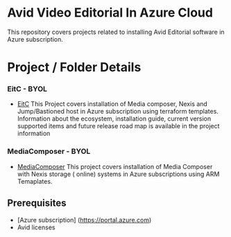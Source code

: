 
# Avid Video Editorial In Azure Cloud
 
This repository covers projects related to installing Avid Editorial software in Azure subscription. 
 
# Project  / Folder Details 
 
### EitC - BYOL 
- [EitC](https://github.com/Azure/VideoEditorialInTheCloud/tree/master/EITC-BYOL) 
This Project covers installation of Media composer, Nexis and  Jump/Bastioned host in Azure subscription using terraform templates. 
Information about the ecosystem, installation guide, current version supported items and future release road map is available in the project information
 

### MediaComposer - BYOL 
- [MediaComposer](https://github.com/Azure/VideoEditorialInTheCloud/tree/master/EITC-BYOL) 
This project covers installation of Media Composer with Nexis storage ( online) systems in Azure subscriptions using ARM Temaplates. 
 
 
## Prerequisites  
- [Azure subscription] (https://portal.azure.com)
- Avid licenses
 
